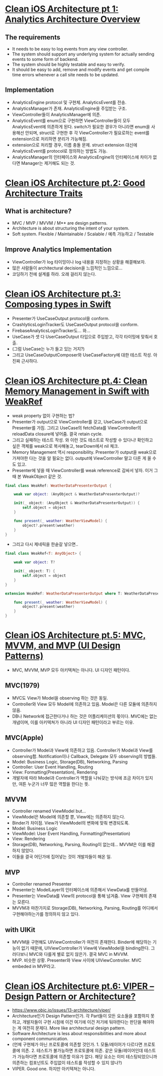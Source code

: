 # [Clean iOS Architecture pt 1: Analytics Architecture Overview](https://www.youtube.com/watch?v=PnqJiJVc0P8)
## The requirements
- It needs to be easy to log events from any view controller.
- The system should support any underlying system for actually sending events to some form of backend.
- The system should be highly testable and easy to verify.
- It should be easy to add, remove and modify events and get compile time errors whenever a call site needs to be updated.
## Implementation
- AnalyticsEngine protocol 및 구현체. AnalyticsEvent를 전송.
- AnalyticsManager가 존재. AnalyticsEngine을 주입받는 구조.
- ViewController들이 AnalyticsManager에 의존.
- AnalyticsEvent를 enum으로 구현하면 ViewController들이 모두 AnalyticsEvent에 의존하게 된다. switch가 필요한 경우가 아니라면 enum을 사용해선 안되며, struct로 구현한 후 각 ViewController가 필요로하는 event를 extension으로 처리하면 분리가 가능해짐.
- extension으로 처리할 경우, 이름 충돌 문제. struct extension 대신에 AnalyticsEvent를 protocol로 정의하는 방법도 가능.
- AnalyticsManager의 인터페이스와 AnalyticsEngine의 인터페이스에 차이가 없다면 Manager는 제거해도 되는 것.

# [Clean iOS Architecture pt.2: Good Architecture Traits](https://www.youtube.com/watch?v=C2GyNTN4j4o)
## What is architecture?
- MVC / MVP / MVVM / M** are design patterns.
- Architecture is about structuring the intent of your system.
- Soft system. Flexible / Maintainable / Scalable / 예측 가능하고 / Testable
## Improve Analytics Implementation
- ViewController가 log 타이밍이나 log 내용을 지정하는 상황을 해결해보자.
- 많은 사람들이 architectural decision을 느낌적인 느낌으로...
- 코딩하기 전에 설계를 하라. 오래 걸리지 않는다.

# [Clean iOS Architecture pt.3: Composing types in Swift](https://www.youtube.com/watch?v=GzFD7R_CI04)
- Presenter가 UseCaseOutput protocol을 conform.
- CrashlyticsLoginTracker도 UseCaseOutput protocol을 conform.
- FirebaseAnalyticsLoginTracker도... 와...
- UseCase가 셋 다 UserCaseOutput 타입으로 주입받고, 각각 타이밍에 맞춰서 호출.
- (그럼 UseCase는 누가 들고 있는 거지?)
- 그리고 UseCaseOutputComposer와 UseCaseFactory에 대한 테스트 작성. 아 진짜 근사하다.

# [Clean iOS Architecture pt.4: Clean Memory Management in Swift with WeakRef](https://www.youtube.com/watch?v=3XAdFuwHgew)
- weak property 없이 구현하는 법?
- Presenter가 output으로 ViewController를 갖고, UseCase가 output으로 Presenter를 가짐. 그리고 UseCase의 fetchData를 ViewController의 reloadData closure에 넣어줌. 결국 retain cycle.
- 그리고 실패하는 테스트 작성. 와 이런 것도 테스트로 작성할 수 있다니! 확인하고 싶은 객체를 weak으로 복사해놓고, tearDown에서 nil 체크.
- Memory Management 역시 responsibility. Presenter가 output을 weak으로 가져야한 다는 것을 알 필요는 없다. output에 ViewController 말고 다른 게 올 수도 있고.
- Presenter에 넣을 때 ViewController를 weak reference로 감싸서 넣자. 이거 그때 본 WeakObject 같은 것.
```Swift
final class WeakRef: WeatherDataPresenterOutput {

    weak var object: (AnyObject & WeatherDataPresenterOutput)?

    init(_ object: (AnyObject & WeatherDataPresenterOutput)) {
        self.object = object
    }

    func present(_ weather: WeatherViewModel) {
        object?.present(weather)
    }
}
```
- 그리고 다시 제네릭을 한숟갈 넣으면..
```Swift
final class WeakRef<T: AnyObject> {

    weak var object: T?

    init(_ object: T) {
        self.object = object
    }
}

extension WeakRef: WeatherDataPresenterOutput where T: WeatherDataPresenterOutput {

    func present(_ weather: WeatherViewModel) {
        object?.present(weather)
    }
}
```

# [Clean iOS Architecture pt.5: MVC, MVVM, and MVP (UI Design Patterns)](https://www.youtube.com/watch?v=qzTeyxIW_ow)
- MVC, MVVM, MVP 모두 아키텍쳐는 아니다. UI 디자인 패턴이다.
## MVC(1979)
- MVC도 View가 Model을 observing 하는 것은 동일.
- Controller와 View 모두 Model에 의존하고 있음. Model은 다른 모듈에 의존하지 않음.
- DB나 Network에 접근한다거나 하는 것은 어플리케이션의 몫이다. MVC에는 없는 개념이며, 이를 아키텍쳐가 아니라 UI 디자인 패턴이라고 부르는 이유.
## MVC(Apple)
- Controller가 Model과 View에 의존하고 있음. Controller가 Model과 View를 observing함. Notification이나 Callback, Delegate 모두 observing의 방법들.
- Model: Business Logic, Storage(DB), Networking, Parsing
- Controller: User Event Handling, Routing
- View: Formatting(Presentation), Rendering
- 개발자에 따라 Model과 Controller가 역할을 나눠갖는 방식에 조금 차이가  있지만, 여튼 누군가 너무 많은 역할을 한다는 뜻.
## MVVM
- Controller renamed ViewModel but...
- ViewModel은 Model에 의존할 뿐, View에는 의존하지 않는다.
- Binder가 차이점. View가 ViewModel의 변화에 맞춰 변경되도록.
- Model: Business Logic
- ViewModel: User Event Handling, Formatting(Presentation)
- View: Rendering
- Storage(DB), Networking, Parsing, Routing이 없는데... MVVM은 이를 해결하지 않았다.
- 이들을 결국 어딘가에 집어넣는 것이 개발자들이 해온 일.
## MVP
- Controller renamed Presenter
- Presenter는 ModelLayer의 인터페이스에 의존해서 ViewData를 만들어냄.
- Presenter는 ViewData를 View의 protocol을 통해 넘겨줌. View 구현체의 존재는 모른다.
- MVVM과 마찬가지로 Storage(DB), Networking, Parsing, Routing를 어디에서 구현해야하는가를 정의하지 않고 있다.
## with UIKit
- MVVM을 구현해도 UIViewController가 여전히 존재한다. Binder에 해당하는 기능이 없기 때문에, UIViewController가 View에 ViewModel을 binding한다. 그러다보니 MVC와 다를게 별로 없지 않은가. 결국 MVC in MVVM.
- MVP. 비슷한 상황. Presenter와 View 사이에 UIViewController. MVC embeded in MVP라고.

# [Clean iOS Architecture pt.6: VIPER – Design Pattern or Architecture?](https://www.youtube.com/watch?v=CkylrfKvf1A)
- https://www.objc.io/issues/13-architecture/viper/
- Architecture인가 Design Pattern인가. 각 Part들이 모든 요소들을 포함하지 못하고, 개발자들이 구현 시점에 이건 여기에 이건 저기에 둬야한다는 판단을 해야하는 게 여전히 문제다. More like architectural design pattern.
- Software Architecture is less about responsibilities and more about component communication.
- (언제 구현체가 아닌 프로토콜에 의존할 것인가. 1. 모듈/레이어가 다르다면 프로토콜에 의존. 2. 테스트가 불가능하면 프로토콜에 의존. 같은 모듈/레이어인데 테스트가 가능하다면 프로토콜에 의존할 이유가 없다. 해당 요소는 이미 테스팅되었으니까 의존하는 컴포넌트도 주입없이 테스트를 작성할 수 있지 않나?)
- VIPER. Good one. 하지만 아키텍쳐는 아니다. 
